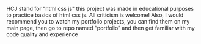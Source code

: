 HCJ stand for "html css js"
this project was made in educational purposes to 
practice basics of html css js. All criticism is 
welcome! Also, I would recommend you to watch my
portfolio projects, you can find them on my main
page, then go to repo named “portfolio” and then
get familiar with my code quality and experience
